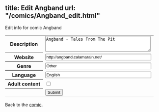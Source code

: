 title: Edit Angband
url: "/comics/Angband_edit.html"
---
Edit info for comic Angband

<form name="comic" action="http://gaepostmail.appspot.com/comic/" method="post">
<table class="comicinfo">
<tr>
<th>Description</th><td><textarea name="description" cols="40" rows="3">Angband - Tales From The Pit</textarea></td>
</tr>
<tr>
<th>Website</th><td><input type="text" name="url" value="http://angband.calamarain.net/" size="40"/></td>
</tr>
<tr>
<th>Genre</th><td><input type="text" name="genre" value="Other" size="40"/></td>
</tr>
<tr>
<th>Language</th><td><input type="text" name="language" value="English" size="40"/></td>
</tr>
<tr>
<th>Adult content</th><td><input type="checkbox" name="adult" value="adult" /></td>
</tr>
<tr>
<th></th><td>
<input type="hidden" name="comic" value="Angband" />
<input type="submit" name="submit" value="Submit" />
</td>
</tr>
</table>
</form>

Back to the [comic](Angband.html).

